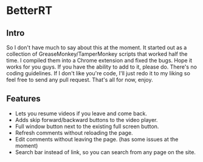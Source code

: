# BetterRT

## Intro
So I don't have much to say about this at the moment. It started out as a collection of GreaseMonkey/TamperMonkey scripts that worked half the time. I compiled them into a Chrome extension and fixed the bugs. Hope it works for you guys. If you have the ability to add to it, please do. There's no coding guidelines. If I don't like you're code, I'll just redo it to my liking so feel free to send any pull request. That's all for now, enjoy.

## Features
- Lets you resume videos if you leave and come back.
- Adds skip forward/backward buttons to the video player.
- Full window button next to the existing full screen button.
- Refresh comments without reloading the page.
- Edit comments without leaving the page. (has some issues at the moment)
- Search bar instead of link, so you can search from any page on the site.
